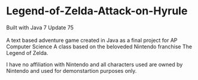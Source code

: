 # Legend-of-Zelda-Attack-on-Hyrule

Built with Java 7 Update 75<br/><br/>
A text based adventure game created in Java as a final project for AP Computer Science A class based on the beloveded Nintendo franchise The Legend of Zelda.


I have no affiliation with Nintendo and all characters used are owned by Nintendo and used for demonstartion purposes only.
